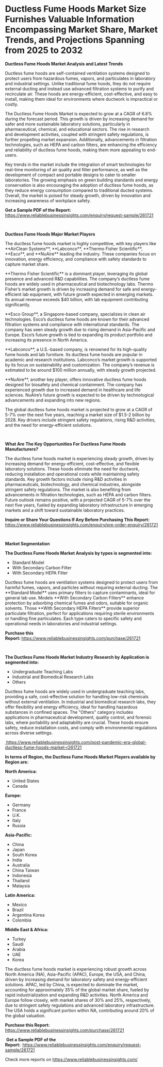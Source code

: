 <p><h1>Ductless Fume Hoods Market Size Furnishes Valuable Information Encompassing Market Share, Market Trends, and Projections Spanning from 2025 to 2032</h1></p><p><strong>Ductless Fume Hoods Market Analysis and Latest Trends</strong></p>
<p><p>Ductless fume hoods are self-contained ventilation systems designed to protect users from hazardous fumes, vapors, and particulates in laboratory and industrial settings. Unlike traditional fume hoods, they do not require external ducting and instead use advanced filtration systems to purify and recirculate air. These hoods are energy-efficient, cost-effective, and easy to install, making them ideal for environments where ductwork is impractical or costly.</p><p>The Ductless Fume Hoods Market is expected to grow at a CAGR of 6.8% during the forecast period. This growth is driven by increasing demand for safer and more sustainable laboratory solutions, particularly in pharmaceutical, chemical, and educational sectors. The rise in research and development activities, coupled with stringent safety regulations, is further propelling market expansion. Additionally, advancements in filtration technologies, such as HEPA and carbon filters, are enhancing the efficiency and reliability of ductless fume hoods, making them more appealing to end-users.</p><p>Key trends in the market include the integration of smart technologies for real-time monitoring of air quality and filter performance, as well as the development of compact and portable designs to cater to smaller laboratories. The growing emphasis on green building standards and energy conservation is also encouraging the adoption of ductless fume hoods, as they reduce energy consumption compared to traditional ducted systems. Overall, the market is poised for steady growth, driven by innovation and increasing awareness of workplace safety.</p></p>
<p><strong>Get a Sample PDF of the Report:&nbsp;</strong> <a href="https://www.reliablebusinessinsights.com/enquiry/request-sample/261721?utm_campaign=1106&utm_medium=2&utm_source=Github&utm_content=ia&utm_term=21012025&utm_id=ductless-fume-hoods">https://www.reliablebusinessinsights.com/enquiry/request-sample/261721</a></p>
<p>&nbsp;</p>
<p><strong>Ductless Fume Hoods Major Market Players</strong></p>
<p><p>The ductless fume hoods market is highly competitive, with key players like **AirClean Systems**, **Labconco**, **Thermo Fisher Scientific**, **Esco**, and **NuAire** leading the industry. These companies focus on innovation, energy efficiency, and compliance with safety standards to capture market share.</p><p>**Thermo Fisher Scientific** is a dominant player, leveraging its global presence and advanced R&D capabilities. The company’s ductless fume hoods are widely used in pharmaceutical and biotechnology labs. Thermo Fisher’s market growth is driven by increasing demand for safe and energy-efficient lab equipment, with future growth expected in emerging markets. Its annual revenue exceeds $40 billion, with lab equipment contributing significantly.</p><p>**Esco Group**, a Singapore-based company, specializes in clean air technologies. Esco’s ductless fume hoods are known for their advanced filtration systems and compliance with international standards. The company has seen steady growth due to rising demand in Asia-Pacific and Europe. Esco’s future growth is tied to expanding its product portfolio and increasing its presence in North America.</p><p>**Labconco**, a U.S.-based company, is renowned for its high-quality fume hoods and lab furniture. Its ductless fume hoods are popular in academic and research institutions. Labconco’s market growth is supported by its focus on sustainability and customization. The company’s revenue is estimated to be around $100 million annually, with steady growth projected.</p><p>**NuAire**, another key player, offers innovative ductless fume hoods designed for biosafety and chemical containment. The company has experienced growth due to increased demand in healthcare and life sciences. NuAire’s future growth is expected to be driven by technological advancements and expanding into new regions.</p><p>The global ductless fume hoods market is projected to grow at a CAGR of 5-7% over the next five years, reaching a market size of $1.5-2 billion by 2028. Key drivers include stringent safety regulations, rising R&D activities, and the need for energy-efficient solutions.</p></p>
<p>&nbsp;</p>
<p><strong>What Are The Key Opportunities For Ductless Fume Hoods Manufacturers?</strong></p>
<p><p>The ductless fume hoods market is experiencing steady growth, driven by increasing demand for energy-efficient, cost-effective, and flexible laboratory solutions. These hoods eliminate the need for ductwork, reducing installation and operational costs while maintaining safety standards. Key growth factors include rising R&D activities in pharmaceuticals, biotechnology, and chemical industries, alongside stringent safety regulations. The market is also benefiting from advancements in filtration technologies, such as HEPA and carbon filters. Future outlook remains positive, with a projected CAGR of 5-7% over the next five years, fueled by expanding laboratory infrastructure in emerging markets and a shift toward sustainable laboratory practices.</p></p>
<p><strong>Inquire or Share Your Questions If Any Before Purchasing This Report:</strong> <a href="https://www.reliablebusinessinsights.com/enquiry/pre-order-enquiry/261721?utm_campaign=1106&utm_medium=2&utm_source=Github&utm_content=ia&utm_term=21012025&utm_id=ductless-fume-hoods">https://www.reliablebusinessinsights.com/enquiry/pre-order-enquiry/261721</a></p>
<p>&nbsp;</p>
<p><strong>Market Segmentation</strong></p>
<p><strong>The Ductless Fume Hoods Market Analysis by types is segmented into:</strong></p>
<p><ul><li>Standard Model</li><li>With Secondary Carbon Filter</li><li>With Secondary HEPA Filter</li></ul></p>
<p><p>Ductless fume hoods are ventilation systems designed to protect users from harmful fumes, vapors, and particles without requiring external ducting. The **Standard Model** uses primary filters to capture contaminants, ideal for general lab use. Models **With Secondary Carbon Filters** enhance protection by adsorbing chemical fumes and odors, suitable for organic solvents. Those **With Secondary HEPA Filters** provide superior particulate filtration, perfect for applications requiring sterile environments or handling fine particulates. Each type caters to specific safety and operational needs in laboratories and industrial settings.</p></p>
<p><strong>Purchase this Report:&nbsp;</strong><a href="https://www.reliablebusinessinsights.com/purchase/261721?utm_campaign=1106&utm_medium=2&utm_source=Github&utm_content=ia&utm_term=21012025&utm_id=ductless-fume-hoods">https://www.reliablebusinessinsights.com/purchase/261721</a></p>
<p>&nbsp;</p>
<p><strong>The Ductless Fume Hoods Market Industry Research by Application is segmented into:</strong></p>
<p><ul><li>Undergraduate Teaching Labs</li><li>Industrial and Biomedical Research Labs</li><li>Others</li></ul></p>
<p><p>Ductless fume hoods are widely used in undergraduate teaching labs, providing a safe, cost-effective solution for handling low-risk chemicals without external ventilation. In industrial and biomedical research labs, they offer flexibility and energy efficiency, ideal for handling hazardous substances in confined spaces. The "Others" category includes applications in pharmaceutical development, quality control, and forensic labs, where portability and adaptability are crucial. These hoods ensure safety, reduce installation costs, and comply with environmental regulations across diverse settings.</p></p>
<p><a href="https://www.reliablebusinessinsights.com/post-pandemic-era-global-ductless-fume-hoods-market-r261721?utm_campaign=1106&utm_medium=2&utm_source=Github&utm_content=ia&utm_term=21012025&utm_id=ductless-fume-hoods">&nbsp;https://www.reliablebusinessinsights.com/post-pandemic-era-global-ductless-fume-hoods-market-r261721</a></p>
<p><strong>In terms of Region, the Ductless Fume Hoods Market Players available by Region are:</strong></p>
<p>
    <p> <strong> North America: </strong>
        <ul>
            <li>United States</li>
            <li>Canada</li>
        </ul>
        </p> 
    <p> <strong> Europe: </strong>
        <ul>
            <li>Germany</li>
            <li>France</li>
            <li>U.K.</li>
            <li>Italy</li>
            <li>Russia</li>
        </ul>
        </p> 
    <p> <strong> Asia-Pacific: </strong>
        <ul>
            <li>China</li>
            <li>Japan</li>
            <li>South Korea</li>
            <li>India</li>
            <li>Australia</li>
            <li>China Taiwan</li>
            <li>Indonesia</li>
            <li>Thailand</li>
            <li>Malaysia</li>
        </ul>
        </p> 
    <p> <strong> Latin America: </strong>
        <ul>
            <li>Mexico</li>
            <li>Brazil</li>
            <li>Argentina Korea</li>
            <li>Colombia</li>
        </ul>
        </p> 
    <p> <strong> Middle East & Africa: </strong>
        <ul>
            <li>Turkey</li>
            <li>Saudi</li>
            <li>Arabia</li>
            <li>UAE</li>
            <li>Korea</li>
        </ul>
    </p>
    </p>
<p><p>The ductless fume hoods market is experiencing robust growth across North America (NA), Asia-Pacific (APAC), Europe, the USA, and China, driven by increasing demand for laboratory safety and energy-efficient solutions. APAC, led by China, is expected to dominate the market, accounting for approximately 35% of the global market share, fueled by rapid industrialization and expanding R&D activities. North America and Europe follow closely, with market shares of 30% and 25%, respectively, due to stringent safety regulations and advanced laboratory infrastructure. The USA holds a significant portion within NA, contributing around 20% of the global valuation.</p></p>
<p><strong>Purchase this Report: </strong><a href="https://www.reliablebusinessinsights.com/purchase/261721?utm_campaign=1106&utm_medium=2&utm_source=Github&utm_content=ia&utm_term=21012025&utm_id=ductless-fume-hoods">https://www.reliablebusinessinsights.com/purchase/261721</a></p>
<p>&nbsp;<strong>Get a Sample PDF of the Report:&nbsp;&nbsp;</strong><a href="https://www.reliablebusinessinsights.com/enquiry/request-sample/261721?utm_campaign=1106&utm_medium=2&utm_source=Github&utm_content=ia&utm_term=21012025&utm_id=ductless-fume-hoods">https://www.reliablebusinessinsights.com/enquiry/request-sample/261721</a></p>
<p><strong></strong></p>
<p>Check more reports on <a href="https://www.reliablebusinessinsights.com/?utm_campaign=1106&utm_medium=2&utm_source=Github&utm_content=ia&utm_term=21012025&utm_id=ductless-fume-hoods">https://www.reliablebusinessinsights.com/</a></p>